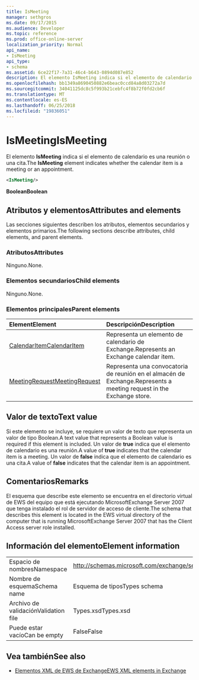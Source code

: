 ```yaml
---
title: IsMeeting
manager: sethgros
ms.date: 09/17/2015
ms.audience: Developer
ms.topic: reference
ms.prod: office-online-server
localization_priority: Normal
api_name:
- IsMeeting
api_type:
- schema
ms.assetid: 6ce22f17-7a31-46c4-b643-0894d087e852
description: El elemento IsMeeting indica si el elemento de calendario es una reunión o una cita.
ms.openlocfilehash: bb1349a8690450882e6beac0ccd84a8d03272a7d
ms.sourcegitcommit: 34041125dc8c5f993b21cebfc4f8b72f0fd2cb6f
ms.translationtype: MT
ms.contentlocale: es-ES
ms.lasthandoff: 06/25/2018
ms.locfileid: "19836051"
---
```

# <a name="ismeeting"></a><span data-ttu-id="53b53-103">IsMeeting</span><span class="sxs-lookup"><span data-stu-id="53b53-103">IsMeeting</span></span>

<span data-ttu-id="53b53-104">El elemento **IsMeeting** indica si el elemento de calendario es una reunión o una cita.</span><span class="sxs-lookup"><span data-stu-id="53b53-104">The **IsMeeting** element indicates whether the calendar item is a meeting or an appointment.</span></span> 
  
```xml
<IsMeeting/>
```

 <span data-ttu-id="53b53-105">**Boolean**</span><span class="sxs-lookup"><span data-stu-id="53b53-105">**Boolean**</span></span>
## <a name="attributes-and-elements"></a><span data-ttu-id="53b53-106">Atributos y elementos</span><span class="sxs-lookup"><span data-stu-id="53b53-106">Attributes and elements</span></span>

<span data-ttu-id="53b53-107">Las secciones siguientes describen los atributos, elementos secundarios y elementos primarios.</span><span class="sxs-lookup"><span data-stu-id="53b53-107">The following sections describe attributes, child elements, and parent elements.</span></span>
  
### <a name="attributes"></a><span data-ttu-id="53b53-108">Atributos</span><span class="sxs-lookup"><span data-stu-id="53b53-108">Attributes</span></span>

<span data-ttu-id="53b53-109">Ninguno.</span><span class="sxs-lookup"><span data-stu-id="53b53-109">None.</span></span>
  
### <a name="child-elements"></a><span data-ttu-id="53b53-110">Elementos secundarios</span><span class="sxs-lookup"><span data-stu-id="53b53-110">Child elements</span></span>

<span data-ttu-id="53b53-111">Ninguno.</span><span class="sxs-lookup"><span data-stu-id="53b53-111">None.</span></span>
  
### <a name="parent-elements"></a><span data-ttu-id="53b53-112">Elementos principales</span><span class="sxs-lookup"><span data-stu-id="53b53-112">Parent elements</span></span>

|<span data-ttu-id="53b53-113">**Element**</span><span class="sxs-lookup"><span data-stu-id="53b53-113">**Element**</span></span>|<span data-ttu-id="53b53-114">**Descripción**</span><span class="sxs-lookup"><span data-stu-id="53b53-114">**Description**</span></span>|
|:-----|:-----|
|[<span data-ttu-id="53b53-115">CalendarItem</span><span class="sxs-lookup"><span data-stu-id="53b53-115">CalendarItem</span></span>](calendaritem.md) <br/> |<span data-ttu-id="53b53-116">Representa un elemento de calendario de Exchange.</span><span class="sxs-lookup"><span data-stu-id="53b53-116">Represents an Exchange calendar item.</span></span>  <br/> |
|[<span data-ttu-id="53b53-117">MeetingRequest</span><span class="sxs-lookup"><span data-stu-id="53b53-117">MeetingRequest</span></span>](meetingrequest.md) <br/> |<span data-ttu-id="53b53-118">Representa una convocatoria de reunión en el almacén de Exchange.</span><span class="sxs-lookup"><span data-stu-id="53b53-118">Represents a meeting request in the Exchange store.</span></span>  <br/> |
   
## <a name="text-value"></a><span data-ttu-id="53b53-119">Valor de texto</span><span class="sxs-lookup"><span data-stu-id="53b53-119">Text value</span></span>

<span data-ttu-id="53b53-120">Si este elemento se incluye, se requiere un valor de texto que representa un valor de tipo Boolean.</span><span class="sxs-lookup"><span data-stu-id="53b53-120">A text value that represents a Boolean value is required if this element is included.</span></span> <span data-ttu-id="53b53-121">Un valor de **true** indica que el elemento de calendario es una reunión.</span><span class="sxs-lookup"><span data-stu-id="53b53-121">A value of **true** indicates that the calendar item is a meeting.</span></span> <span data-ttu-id="53b53-122">Un valor de **false** indica que el elemento de calendario es una cita.</span><span class="sxs-lookup"><span data-stu-id="53b53-122">A value of **false** indicates that the calendar item is an appointment.</span></span> 
  
## <a name="remarks"></a><span data-ttu-id="53b53-123">Comentarios</span><span class="sxs-lookup"><span data-stu-id="53b53-123">Remarks</span></span>

<span data-ttu-id="53b53-124">El esquema que describe este elemento se encuentra en el directorio virtual de EWS del equipo que está ejecutando MicrosoftExchange Server 2007 que tenga instalado el rol de servidor de acceso de cliente.</span><span class="sxs-lookup"><span data-stu-id="53b53-124">The schema that describes this element is located in the EWS virtual directory of the computer that is running MicrosoftExchange Server 2007 that has the Client Access server role installed.</span></span>
  
## <a name="element-information"></a><span data-ttu-id="53b53-125">Información del elemento</span><span class="sxs-lookup"><span data-stu-id="53b53-125">Element information</span></span>

|||
|:-----|:-----|
|<span data-ttu-id="53b53-126">Espacio de nombres</span><span class="sxs-lookup"><span data-stu-id="53b53-126">Namespace</span></span>  <br/> |http://schemas.microsoft.com/exchange/services/2006/types  <br/> |
|<span data-ttu-id="53b53-127">Nombre de esquema</span><span class="sxs-lookup"><span data-stu-id="53b53-127">Schema name</span></span>  <br/> |<span data-ttu-id="53b53-128">Esquema de tipos</span><span class="sxs-lookup"><span data-stu-id="53b53-128">Types schema</span></span>  <br/> |
|<span data-ttu-id="53b53-129">Archivo de validación</span><span class="sxs-lookup"><span data-stu-id="53b53-129">Validation file</span></span>  <br/> |<span data-ttu-id="53b53-130">Types.xsd</span><span class="sxs-lookup"><span data-stu-id="53b53-130">Types.xsd</span></span>  <br/> |
|<span data-ttu-id="53b53-131">Puede estar vacío</span><span class="sxs-lookup"><span data-stu-id="53b53-131">Can be empty</span></span>  <br/> |<span data-ttu-id="53b53-132">False</span><span class="sxs-lookup"><span data-stu-id="53b53-132">False</span></span>  <br/> |
   
## <a name="see-also"></a><span data-ttu-id="53b53-133">Vea también</span><span class="sxs-lookup"><span data-stu-id="53b53-133">See also</span></span>



- [<span data-ttu-id="53b53-134">Elementos XML de EWS de Exchange</span><span class="sxs-lookup"><span data-stu-id="53b53-134">EWS XML elements in Exchange</span></span>](ews-xml-elements-in-exchange.md)

